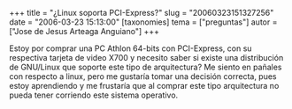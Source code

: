 +++
title = "¿Linux soporta PCI-Express?"
slug = "20060323151327256"
date = "2006-03-23 15:13:00"
[taxonomies]
tema = ["preguntas"]
autor = ["Jose de Jesus Arteaga Anguiano"]
+++

Estoy por comprar una PC Athlon 64-bits con PCI-Express, con su
respectiva tarjeta de video X700 y necesito saber si existe una
distribución de GNU/Linux que soporte este tipo de arquitectura? Me
siento en pañales con respecto a linux, pero me gustaría tomar una
decisión correcta, pues estoy aprendiendo y me frustaría que al comprar
este tipo arquitectura no pueda tener corriendo este sistema operativo.

